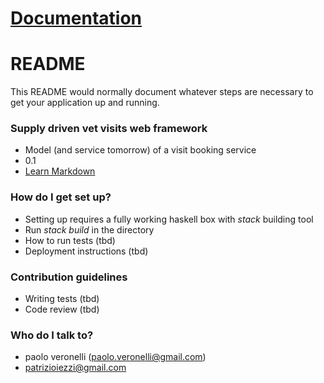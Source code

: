 # [Documentation](semantic.md)
# README #

This README would normally document whatever steps are necessary to get your application up and running.

### Supply driven vet visits web framework ###

* Model (and service tomorrow) of a visit booking service
* 0.1
* [Learn Markdown](https://bitbucket.org/tutorials/markdowndemo)

### How do I get set up? ###

* Setting up requires a fully working haskell box with _stack_ building tool
* Run *stack build* in the directory
* How to run tests (tbd)
* Deployment instructions (tbd)

### Contribution guidelines ###

* Writing tests (tbd)
* Code review (tbd)

### Who do I talk to? ###

* paolo veronelli (paolo.veronelli@gmail.com)
* patrizioiezzi@gmail.com